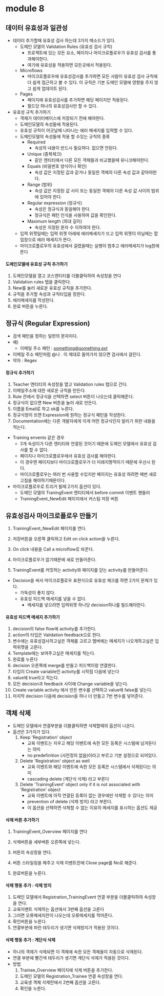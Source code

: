 # module 8



## 데이터 유효성과 일관성

- 데이터 추가할때 유효성 검사 하는데 3가지 메소드가 있다.
  - 도메인 모델의 Validation Rules (유효성 검사 규칙)
    - 프로젝트에 있는 모든 요소, 페이지나 마이크로플로우가 유효성 검사를 통과해야한다.
    - 여기에 유효성을 적용하면 모든곳에서 적용된다.
  - Microflows
    - 마이크로플로우에 유효성검사를 추가하면 모든 사람이 유효성 검사 규칙에 더 쉽게 접근하고 볼 수 있다. 이 규칙은 기본 도메인 모델에 영향을 주지 않고 쉽게 업데이트 된다.
  - Pages
    - 페이지에 유효성검사를 추가하면 해당 페이지만 적용된다.
    - 필드당 하나의 유효성검사만 할 수 있다.
- 유효성 규칙 추가하기
  - 객체가 데이터베이스에 저장되기 전에 해야한다.
  - 도메인모델의 속성들에 적용된다.
  - 유효성 규칙이 어긋날때 나타나는 에러 메세지를 입력할 수 있다.
  - 도메인모델의 속성들에 적용 할 수있는 규칙의 종류
    - Required 
      - 속성의 내용이 반드시 필요하다. 없으면 안된다.
    - Unique (중복체크)
      - 같은 엔티티에서 다른 모든 객체들과 비교했을때 유니크해야한다.
    - Equals (비밀번호 양식이나 확인)
      - 속성 값은 지정된 값과 같거나 동일한 객체의 다른 속성 값과 같아야한다.
    - Range (범위)
      - 속성 값은 지정된 값 사이 또는 동일한 객체의 다른 속성 값 사이의 범위에 있어야 한다.
    - Regular expression (정규식)
      - 속성은 정규식과 동일해야 한다. 
      - 정규식은 패턴 인식을 사용하여 값을 확인한다.
    - Maximum length (최대 길이)
      - 속성은 지정된 문자 수 이하여야 한다.
  - 입력 위젯일때는 입력 위젯 아래에 에러메세지가 뜨고 입력 위젯이 아닐때는 팝업창으로 에러 메세지가 뜬다.
  - 마이크로플로우의 유효성에서 걸렸을때는 실행이 멈추고 에러메세지가 log창에 뜬다



#### 도메인모델에 유효성 규칙 추가하기

1. 도메인모델을 열고 코스엔티티를 더블클릭하여 속성창을 연다
2. Validation rules 탭을 클릭한다.
3. New를 눌러 새로운 유효성 규칙을 추가한다.
4. 규칙을 추가할 속성과 규칙타입을 정한다.
5. 에러메세지를 작성한다.
6. 완료 버튼을 누른다.



## 정규식 (Regular Expression)

- 검색 패턴을 정하는 일련의 문자이다.
- 예)
  - 이메일 주소 패턴 : something@something.ext
- 이메일 주소 패턴처럼 @나 . 이 제대로 들어가지 않으면 검사에서 걸린다.
- 약자 : Regex 



#### 정규식 추가하기

1. Teacher 엔티티의 속성창을 열고 Validation rules 탭으로 간다.
2. 이메일주소에 대한 새로운 규칙을 만든다.
3. Rule 칸에서 정규식을 선택하면 select 버튼이 나오는데 클릭해준다.
4. 정규식이 없으면 New 버튼을 눌러 새로 만든다.
5. 이름을 Email로 하고 ok를 누른다.
6. 정규식창이 뜨면 Expression에 원하는 정규식 패턴을 작성한다.
7. Documentation에는 다른 개발자에게 이게 어떤 정규식인지 알리기 위한 내용을 적는다.





- Training envents 같은 경우
  - 3개 속성이가 다른 엔티티와 연결된 것이기 때문에 도메인 모델에서 유효성 검사를 할 수 없다.
  - 페이지나 마이크로플로우에서 유효성 검사를 해야한다.
  - 이 경우엔 페이지보다 마이크로플로우가 더 미래지향적이기 때문에 우선시 된다.
  - 마이크로플로우는 여러 번 사용할 수있지만 페이지는 유효성 하려면 매번 새로고침을 해야하기때문이다.
- 마이크로플로우로 트리거 될때 2가지 옵션이 있다.
  - 도메인 모델의 TraningEvent 엔티티에서 before commit 이벤트 핸들러 
  - TrainingEvent_NewEdit 페이지에서 커스텀 저장 버튼



## 유효성검사 마이크로플로우 만들기

1. TrainingEvent_NewEdit 페이지를 연다.

2. 저장버튼을 오른쪽 클릭하고 Edit on click action을 누른다.
3. On click 내용을 Call a microflow로 바꾼다.
4. 마이크로플로우가 없기때문에 새로 만들어준다.
5. TrainingEvent를 커밋하는 activity와 페이지를 닫는 activity를 만들어준다.





- Decision을 써서 마이크로플로우 표현식으로 유효성 체크를 하면 2가지 문제가 있다.
  - 가독성이 좋지 않다. 
  - 유효성 피드백 메세지를 넣을 수 없다.
    - 메세지를 넣으려면 입력위젯 하나당 decision하나를 빌드해야한다.



#### 유효성 피드백 메세지 추가하기

1. decision의 false flow에 activity를 추가한다.
2. action의 타입은 Validation feedback으로 한다.
3. 변수에는 유효성검사하고싶은 객체를 고르고 멤버에는 메세지가 나오게하고싶은 입력위젯을 고른다.
4. Template에는 보여주고싶은 메세지를 적는다.
5. 완료를 누른다 
6. decision 오른쪽에 merge를 만들고 피드백이랑 연결한다.
7. 타입이 Create variable인 activity를 시작점 다음에 넣는다
8. value에 true라고 적는다.
9. 모든 decision과 feedback 사이에 Change variable을 넣는다.
10. Create variable activity 에서 만든 변수를 선택하고 value에 false를 넣는다.
11. 마지막 decision 다음에 decision을 하나 더 만들고 7번 변수를 넣어준다.





## 객체 삭제

- 도메인 모델에서 연결부분을 더블클릭하면 삭제할때의 옵션이 나온다.
- 옵션은 3가지가 있다.
  1. Keep 'Registration' object
     - 교육 이벤트는 지우고 해당 이벤트에 속한 모든 등록은 시스템에 남겨둔다는 의미
     - no predefinition (사전정의 없음)이라고 부르고 기본 설정으로 되어있다.
  2. Delete 'Registration' object as well
     - 교육 이벤트와 해당 이벤트에 속한 모든 등록은 시스템에서 삭제된다는 의미
     - cascading delete (계단식 삭제) 라고 부른다
  3. Delete 'TrainingEvent' object only if it is not associated with 'Registration' object
     - 교육 이벤트에 아직 연결된 등록이 없는 경우에만 삭제할 수 있다는 의미
     - prevention of delete (삭제 방지) 라고 부른다.
     - 이 옵션을 선택하면 삭제할 수 없는 이유의 메세지를 표시하는 옵션도 제공



#### 삭제 버튼 추가하기

1. TrainingEvent_Overview 페이지를 연다 

2. 삭제버튼을 세부버튼 오른쪽에 넣는다.

3. 버튼의 속성창을 연다.

4. 버튼 스타일링을 해주고 삭제 이벤트란에 Close page를 No로 해준다.

5. 완료버튼을 누른다.



#### 삭제 행동 추가 : 삭제 방지

1. 도메인 모델에서 Registration_TrainingEvent 연결 부분을 더블클릭하여 속성창을 연다.
2. 교육이벤트 삭제하는 옵션에서 3번째 옵션을 고른다 
3. 그러면 오류메세지란이 나오는데 오류메세지를 적어준다.
4. 확인버튼을 누른다.
5. 연결부분에 파란 테두리가 생기면 삭제방지가 적용된 것이다.





#### 삭제 행동 추가 : 계단식 삭제

- 하나의 객체가 삭제되면 이 객체에 속한 모든 객체들이 자동으로 삭제된다.
- 연결 부분에 빨간색 테두리가 생기면 계단식 삭제가 적용된 것이다.
- 방법
  1. Trainee_Overview 페이지에 삭제 버튼을 추가한다.
  2. 도메인 모델의 Registration_Trainee 연결 속성창을 연다.
  3. 교육생 객체 삭제란에서 2번째 옵션을 고른다.
  4. 확인을 누른다.

